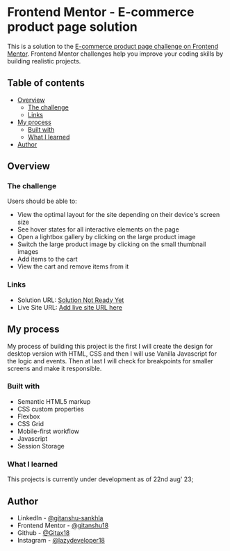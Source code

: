 # Frontend Mentor - E-commerce product page solution

This is a solution to the [E-commerce product page challenge on Frontend Mentor](https://www.frontendmentor.io/challenges/ecommerce-product-page-UPsZ9MJp6). Frontend Mentor challenges help you improve your coding skills by building realistic projects.

## Table of contents

- [Overview](#overview)
  - [The challenge](#the-challenge)
  - [Links](#links)
- [My process](#my-process)
  - [Built with](#built-with)
  - [What I learned](#what-i-learned)
- [Author](#author)



## Overview

### The challenge

Users should be able to:

- View the optimal layout for the site depending on their device's screen size
- See hover states for all interactive elements on the page
- Open a lightbox gallery by clicking on the large product image
- Switch the large product image by clicking on the small thumbnail images
- Add items to the cart
- View the cart and remove items from it


### Links

- Solution URL: [Solution Not Ready Yet](#)
- Live Site URL: [Add live site URL here](https://your-live-site-url.com)

## My process
My process of building this project is the first I will create the design for desktop version with HTML, CSS and then I will use Vanilla Javascript for the logic and events. Then at last I will check for breakpoints for smaller screens and make it responsible.


### Built with

- Semantic HTML5 markup
- CSS custom properties
- Flexbox
- CSS Grid
- Mobile-first workflow
- Javascript
- Session Storage


### What I learned
This projects is currently under development as of 22nd aug' 23;

## Author

- LinkedIn - [@gitanshu-sankhla](https://www.linkedin.com/in/gitanshu-sankhla/)
- Frontend Mentor - [@gitanshu18](https://www.frontendmentor.io/profile/gitanshu18)
- Github - [@Gitax18](https://github.com/Gitax18)
- Instagram - [@lazydeveloper18](https://www.instagram.com/lazydeveloper18/)